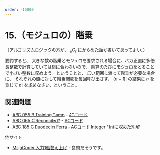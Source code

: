 ```yaml
---
order: -15000
---
```

# 15.（モジュロの）階乗

（アルゴリズムロジックの方が、 $_nC_r$ にからめた話が書いてあってよい。）

要約すると、
大きな数の階乗とモジュロを要求される場合に、バカ正直に多倍長整数で計算していては間に合わないので、
乗算のたびにモジュロをとることで小さい整数に収めよう、ということと、
広い範囲に渡って階乗が必要な場合に、
それぞれの値に対して階乗関数を毎回呼び出さず、
$(n-1)!$ の結果に $n$ を乗じて $n!$ を求めなさい、ということ。

## 関連問題

- [ABC 055 B Training Camp](https://atcoder.jp/contests/abc055/tasks/abc055_b) - [ACコード](https://atcoder.jp/contests/abc055/submissions/6332597)
- [ABC 065 C Reconciled?](https://atcoder.jp/contests/abc065/tasks/arc076_a) - [ACコード](https://atcoder.jp/contests/abc065/submissions/27526633)
- [ABC 185 C Duodecim Ferra](https://atcoder.jp/contests/abc185/tasks/abc185_c) - [ACコード](https://atcoder.jp/contests/abc185/submissions/18771391) Integer / [Intに収めた別解](https://atcoder.jp/contests/abc185/submissions/27551599)

他サイト
- [MojaCoder 入力1個数え上げ](https://mojacoder.app/users/bachoppi/problems/oneinput) - 良問だそうです。
